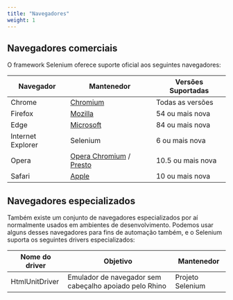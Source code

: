 ```yaml
---
title: "Navegadores"
weight: 1
---
```


## Navegadores comerciais

O framework Selenium oferece suporte oficial aos seguintes navegadores:

| Navegador | Mantenedor | Versões Suportadas |
| -------- | ---------- | ------------------ |
| Chrome | [Chromium](//sites.google.com/chromium.org/driver/) | Todas as versões |
| Firefox | [Mozilla](//github.com/mozilla/geckodriver/) | 54 ou mais nova |
| Edge | [Microsoft](https://developer.microsoft.com/en-us/microsoft-edge/tools/webdriver/) | 84 ou mais nova |
| Internet Explorer | Selenium | 6 ou mais nova |
| Opera | [Opera Chromium](//github.com/operasoftware/operachromiumdriver/) / [Presto](//github.com/operasoftware/operaprestodriver) | 10.5 ou mais nova |
| Safari | [Apple](//webkit.org/blog/6900/webdriver-support-in-safari-10/) | 10 ou mais nova |

## Navegadores especializados

Também existe um conjunto de navegadores especializados por aí
normalmente usados em ambientes de desenvolvimento.
Podemos usar alguns desses navegadores para fins de automação também,
e o Selenium suporta os seguintes drivers especializados:

| Nome do driver | Objetivo | Mantenedor |
| -------- | ---------- | ------------------ |
| HtmlUnitDriver | Emulador de navegador sem cabeçalho apoiado pelo Rhino | Projeto Selenium |
